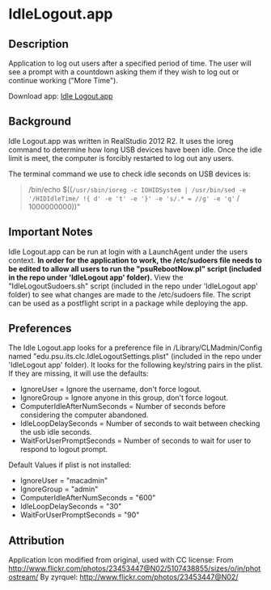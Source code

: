IdleLogout.app
==============

Description
------------
Application to log out users after a specified period of time. The user will see a prompt with a countdown asking them if they wish to log out or continue working ("More Time"). 

Download app: [Idle Logout.app](https://github.com/rustymyers/IdleLogout/blob/master/IdleLogout%20app/Idle%20Logout.app1.0b1.zip?raw=true)

Background
------------
Idle Logout.app was written in RealStudio 2012 R2. It uses the ioreg command to determine how long USB devices have been idle. Once the idle limit is meet, the computer is forcibly restarted to log out any users.

The terminal command we use to check idle seconds on USB devices is:
> /bin/echo $((`/usr/sbin/ioreg -c IOHIDSystem | /usr/bin/sed -e '/HIDIdleTime/ !{ d' -e 't' -e '}' -e 's/.* = //g' -e 'q'` / 1000000000))"

Important Notes
-------------
Idle Logout.app can be run at login with a LaunchAgent under the users context. **In order for the application to work, the /etc/sudoers file needs to be edited to allow all users to run the "psuRebootNow.pl" script (included in the repo under 'IdleLogout app' folder).** View the "IdleLogoutSudoers.sh" script (included in the repo under 'IdleLogout app' folder) to see what changes are made to the /etc/sudoers file. The script can be used as a postflight script in a package while deploying the app.

Preferences
-------------
The Idle Logout.app looks for a preference file in /Library/CLMadmin/Config named "edu.psu.its.clc.IdleLogoutSettings.plist" (included in the repo under 'IdleLogout app' folder). It looks for the following key/string pairs in the plist. If they are missing, it will use the defaults:

* IgnoreUser = Ignore the username, don't force logout.
* IgnoreGroup = Ignore anyone in this group, don't force logout.
* ComputerIdleAfterNumSeconds = Number of seconds before considering the computer abandoned.
* IdleLoopDelaySeconds = Number of seconds to wait between checking the usb idle seconds.
* WaitForUserPromptSeconds = Number of seconds to wait for user to respond to logout prompt.

Default Values if plist is not installed:

* IgnoreUser = "macadmin"
* IgnoreGroup = "admin"
* ComputerIdleAfterNumSeconds = "600"
* IdleLoopDelaySeconds = "30"
* WaitForUserPromptSeconds = "90"

Attribution
------------
Application Icon modified from original, used with CC license:
From http://www.flickr.com/photos/23453447@N02/5107438855/sizes/o/in/photostream/
By zyrquel: http://www.flickr.com/photos/23453447@N02/